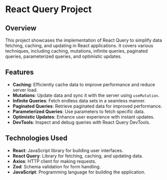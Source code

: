 # React Query Project

## Overview
This project showcases the implementation of React Query to simplify data fetching, caching, and updating in React applications. It covers various techniques, including caching, mutations, infinite queries, paginated queries, parameterized queries, and optimistic updates.

## Features
- **Caching**: Efficiently cache data to improve performance and reduce server load.
- **Mutations**: Update data and sync it with the server using `useMutation`.
- **Infinite Queries**: Fetch endless data sets in a seamless manner.
- **Paginated Queries**: Retrieve paginated data for improved performance.
- **Parameterized Queries**: Use parameters to fetch specific data.
- **Optimistic Updates**: Enhance user experience with instant updates.
- **DevTools**: Inspect and debug queries with React Query DevTools.

## Technologies Used
- **React**: JavaScript library for building user interfaces.
- **React Query**: Library for fetching, caching, and updating data.
- **Axios**: HTTP client for making requests.
- **Zod**: Schema validation for form handling.
- **JavaScript**: Programming language for building the application.
